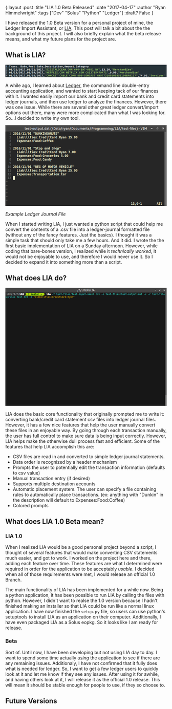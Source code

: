 {:layout :post
:title  "LIA 1.0 Beta Released"
:date "2017-04-17"
:author "Ryan Himmelwright"
:tags ["Dev" "Solus" "Python" "Ledger"]
:draft? False
}

I have released the 1.0 Beta version for a personal project of mine, the **L**edger **I**mport **A**ssistant, or [LIA](https://github.com/himmALlRight/LIA/). This post will talk a bit about the the background of this project. I will also briefly explain what the beta release means, and what my future plans for the project are.

<!-- more -->

## What is LIA?

![Credit Card Statement CSV](../../img/posts/LIA-1-0-Beta-Released/creditCardDownload.png)

A while ago, I learned about [Ledger](http://www.ledger-cli.org), the command line double-entry accounting application, and wanted to start keeping tack of our finances with it. I wanted easily import our bank and credit card statements into ledger journals, and then use ledger to analyze the finances. However, there was one issue. While there are several other great ledger convert/import options out there, many were more complicated than what I was looking for. So...I decided to write my own tool. 

![Example Ledger Journal File](../../img/posts/LIA-1-0-Beta-Released/ledger-journal.png)

*Example Ledger Journal File*

When I started writing LIA, I just wanted a python script that could help me convert the contents of a .csv file into a ledger-journal formatted file (without any of the fancy features. Just the basics). I thought it was a simple task that should only take me a few hours. And it did. I wrote the the first basic implementation of LIA on a Sunday afternoon. However, while coding that bare-bones version, I realized while it *technically worked*, it would not be enjoyable to use, and therefore I would never use it. So I decided to expand it into something more than a script.


## What does LIA do?

![LIA Running](../../img/posts/LIA-1-0-Beta-Released/LIA-demo.gif)

LIA does the basic core functionality that originally prompted me to write it: converting bank/credit card statement csv files into ledger journal files. However, it has a few nice features that help the user manually convert these files in an enjoyable way. By going through each transaction manually, the user has full control to make sure data is being input correctly. However, LIA helps make the otherwise dull process fast and efficient. Some of the features that help LIA accomplish this are:

- CSV files are read in and converted to simple ledger journal statements.
- Data order is recognized by a header mechanism
- Prompts the user to potentially edit the transaction information (defaults to csv value)
- Manual transaction entry (if desired)
- Supports multiple destination accounts
- Automatic placement system. The user can specify a file containing rules to automatically place transactions. (ex: anything with "Dunkin" in the description will default to Expenses:Food:Coffee)
- Colored prompts



## What does LIA 1.0 Beta mean?
### LIA 1.0
When I realized LIA would be a good personal project beyond a script, I thought of several features that would make converting CSV statements much easier, and got to work. I worked on the project here and there, adding each feature over time. These features are what I determined were required in order for the application to be acceptably *usable*. I decided when all of those requirements were met, I would release an official 1.0 Branch.

The main functionality of LIA has been implemented for a while now. Being a python application, it has been possible to run LIA by calling the files with python. However, I didn't want to realse the 1.0 version because I hadn't finished making an installer so that LIA could be run like a normal linux application. I have now finished the `setup.py` file, so users can use python's setuptools to install LIA as an application on their computer. Additionally, I have even packaged LIA as a Solus eopkg. So it looks like I am ready for release.

### Beta
Sort of. Until now, I have been developing but not using LIA day to day. I want to spend some time actually *using* the application to see if there are any remaining issues. Additionaly, I have not confirmed that it fully does what is needed for ledger. So, I want to get a few ledger users to quickly look at it and let me know if they see any issues. After using it for awhile, and having others look at it, I will release it as the official 1.0 release. This will mean it should be stable enough for people to use, if they so choose to.

## Future Versions
